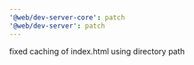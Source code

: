 ```yaml
---
'@web/dev-server-core': patch
'@web/dev-server': patch
---
```


fixed caching of index.html using directory path
